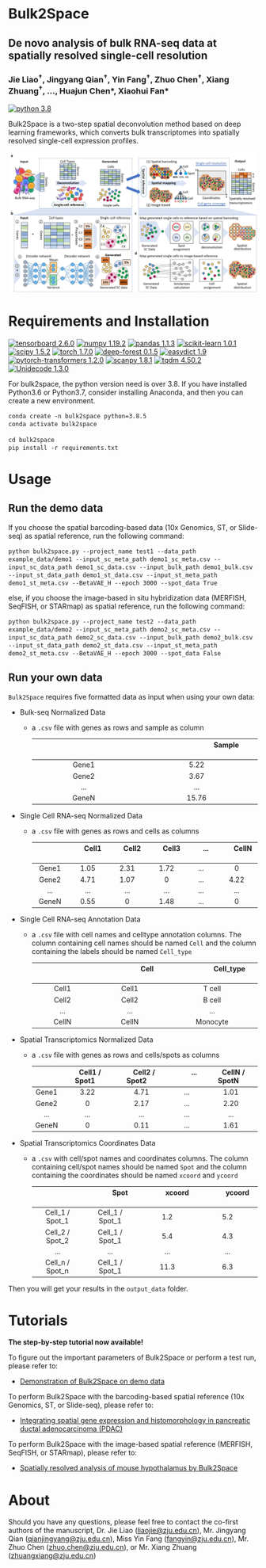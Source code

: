 # Bulk2Space

## De novo analysis of bulk RNA-seq data at spatially resolved single-cell resolution 
### Jie Liao<sup>†</sup>,  Jingyang Qian<sup>†</sup>, Yin Fang<sup>†</sup>, Zhuo Chen<sup>†</sup>, Xiang Zhuang<sup>†</sup>, ..., Huajun Chen\*, Xiaohui Fan*

[![python 3.8](https://img.shields.io/badge/python-3.8-brightgreen)](https://www.python.org/) 

Bulk2Space is a two-step spatial deconvolution method based on deep learning frameworks, which converts bulk transcriptomes into spatially resolved single-cell expression profiles.

![Image text](images/overview.jpeg)

# Requirements and Installation
[![tensorboard 2.6.0](https://img.shields.io/badge/tensorboard-2.6.0-brightgreen)](https://pypi.org/project/tensorboard/) [![numpy 1.19.2](https://img.shields.io/badge/numpy-1.19.2-green)](https://github.com/numpy/numpy) [![pandas 1.1.3](https://img.shields.io/badge/pandas-1.1.3-yellowgreen)](https://github.com/pandas-dev/pandas) [![scikit-learn 1.0.1](https://img.shields.io/badge/scikit--learn-1.0.1-yellow)](https://github.com/scikit-learn/scikit-learn) [![scipy 1.5.2](https://img.shields.io/badge/scipy-1.5.2-orange)](https://github.com/scipy/scipy) [![torch 1.7.0](https://img.shields.io/badge/torch-1.7.0-red)](https://github.com/pytorch/pytorch) [![deep-forest 0.1.5](https://img.shields.io/badge/deep--forest-0.1.5-success)](https://pypi.org/project/deep-forest/) [![easydict 1.9](https://img.shields.io/badge/easydict-1.9-informational)](https://pypi.org/project/easydict/) [![pytorch-transformers 1.2.0](https://img.shields.io/badge/pytorch--transformers-1.2.0-blueviolet)](https://pypi.org/project/pytorch-transformers/) [![scanpy 1.8.1](https://img.shields.io/badge/scanpy-1.8.1-ff69b4)](https://pypi.org/project/scanpy/) [![tqdm 4.50.2](https://img.shields.io/badge/tqdm-4.50.2-9cf)](https://pypi.org/project/tqdm/) [![Unidecode 1.3.0](https://img.shields.io/badge/Unidecode-1.3.0-inactive)](https://pypi.org/project/Unidecode/) 

For bulk2space, the python version need is over 3.8. If you have installed Python3.6 or Python3.7, consider installing Anaconda, and then you can create a new environment.
```
conda create -n bulk2space python=3.8.5
conda activate bulk2space

cd bulk2space
pip install -r requirements.txt 
```

# Usage

## Run the demo data
If you choose the spatial barcoding-based data (10x Genomics, ST, or Slide-seq) as spatial reference, run the following command:
```
python bulk2space.py --project_name test1 --data_path example_data/demo1 --input_sc_meta_path demo1_sc_meta.csv --input_sc_data_path demo1_sc_data.csv --input_bulk_path demo1_bulk.csv --input_st_data_path demo1_st_data.csv --input_st_meta_path demo1_st_meta.csv --BetaVAE_H --epoch 3000 --spot_data True
```

else, if you choose the image-based in situ hybridization data (MERFISH, SeqFISH, or STARmap) as spatial reference, run the following command:
```
python bulk2space.py --project_name test2 --data_path example_data/demo2 --input_sc_meta_path demo2_sc_meta.csv --input_sc_data_path demo2_sc_data.csv --input_bulk_path demo2_bulk.csv --input_st_data_path demo2_st_data.csv --input_st_meta_path demo2_st_meta.csv --BetaVAE_H --epoch 3000 --spot_data False
```

## Run your own data
`Bulk2Space` requires five formatted data as input when using your own data:
* Bulk-seq Normalized Data
  * a `.csv` file with genes as rows and sample as column
        
      |<img width=120/> <img width=120/>|<img width=120/>Sample<img width=120/>| 
      | :-----: | :-----: | 
      | Gene1 | 5.22 |
      | Gene2 | 3.67 |
      | ... | ... |
      | GeneN | 15.76 |
  
* Single Cell RNA-seq Normalized Data
  * a `.csv` file with genes as rows and cells as columns
  
      |<img width=30/> <img width=30/>|<img width=20/>Cell1<img width=20/>|<img width=20/>Cell2<img width=20/>|<img width=20/>Cell3<img width=20/>|<img width=20/>...<img width=25/>|<img width=25/>CellN<img width=20/>| 
      | :-----: | :-----: | :-----: | :-----: | :-----: | :-----: | 
      | Gene1 | 1.05 | 2.31 | 1.72 | ... | 0 |
      | Gene2 | 4.71 | 1.07 | 0 | ... | 4.22 |
      | ... | ... | ... | ... | ... | ... |
      | GeneN | 0.55 | 0 | 1.48 | ... | 0 |

* Single Cell RNA-seq Annotation Data
  * a `.csv` file with cell names and celltype annotation columns. The column containing cell names should be named `Cell` and the column containing the labels should be named `Cell_type` 

      |<img width=65/> <img width=65/>|<img width=70/>Cell<img width=70/>|<img width=70/>Cell_type<img width=70/>|
      | :-----: | :-----: | :-----: |
      | Cell1 | Cell1 | T cell |
      | Cell2 | Cell2 | B cell |
      | ... | ... | ... |
      | CellN | CellN | Monocyte |

* Spatial Transcriptomics Normalized Data
  * a `.csv` file with genes as rows and cells/spots as columns 

      |<img width=20/> <img width=20/>|<img width=10/>Cell1 / Spot1<img width=10/>|<img width=10/>Cell2 / Spot2<img width=20/>|<img width=30/>...<img width=30/>|<img width=10/>CellN / SpotN<img width=10/>| 
      | :-----: | :-----: | :-----: | :-----: | :-----: |
      | Gene1 | 3.22 | 4.71 | ... | 1.01 |
      | Gene2 | 0 | 2.17 | ... | 2.20 |
      | ... | ... | ... | ... | ... |
      | GeneN | 0 | 0.11 | ... | 1.61 |

* Spatial Transcriptomics Coordinates Data
  * a `.csv` with cell/spot names and coordinates columns. The column containing cell/spot names should be named `Spot` and the column containing the coordinates should be named `xcoord` and `ycoord`

    |<img width=50/> <img width=50/>|<img width=40/>Spot<img width=40/>|<img width=40/>xcoord<img width=40/>|<img width=40/>ycoord<img width=40/>|
    | :-----: | :-----: | :-----: | :-----: |
    | Cell_1 / Spot_1 | Cell_1 / Spot_1 | 1.2 | 5.2 |
    | Cell_2 / Spot_2 | Cell_1 / Spot_1 |5.4 | 4.3 |
    | ... | ... | ... | ... |
    | Cell_n / Spot_n | Cell_1 / Spot_1 | 11.3 | 6.3 |
  
Then you will get your results in the `output_data` folder.

# Tutorials
**The step-by-step tutorial now available!**

To figure out the important parameters of Bulk2Space or perform a test run, please refer to:
* [Demonstration of Bulk2Space on demo data](bulk2space/tutorial/demo.ipynb)

To perform Bulk2Space with the barcoding-based spatial reference (10x Genomics, ST, or Slide-seq), please refer to:

* [Integrating spatial gene expression and histomorphology in pancreatic ductal adenocarcinoma (PDAC)](bulk2space/tutorial/PDAC_analysis.ipynb)

To perform Bulk2Space with the image-based spatial reference (MERFISH, SeqFISH, or STARmap), please refer to:

* [Spatially resolved analysis of mouse hypothalamus by Bulk2Space](bulk2space/tutorial/hypothalamus_analysis.ipynb)

# About
Should you have any questions, please feel free to contact the co-first authors of the manuscript, Dr. Jie Liao (liaojie@zju.edu.cn), Mr. Jingyang Qian (qianjingyang@zju.edu.cn), Miss Yin Fang (fangyin@zju.edu.cn), Mr. Zhuo Chen (zhuo.chen@zju.edu.cn), or Mr. Xiang Zhuang (zhuangxiang@zju.edu.cn)
